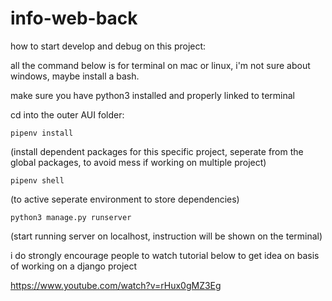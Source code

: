 # info-web-back

how to start develop and debug on this project:

all the command below is for terminal on mac or linux, i'm not sure about windows, maybe install a bash.

make sure you have python3 installed and properly linked to terminal

cd into the outer AUI folder:
```
pipenv install
```
(install dependent packages for this specific project, seperate from the global packages, to avoid mess if working on multiple project)
```
pipenv shell
```
(to active seperate environment to store dependencies)

```
python3 manage.py runserver
```
(start running server on localhost, instruction will be shown on the terminal)

i do strongly encourage people to watch tutorial below to get idea on basis of working on a django project

https://www.youtube.com/watch?v=rHux0gMZ3Eg
